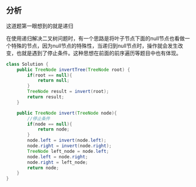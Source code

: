 ## 分析
这道题第一眼想到的就是递归

在使用递归解决二叉树问题时，有一个思路是将叶子节点下面的null节点也看做一个特殊的节点，因为null节点的特殊性，当递归到null节点时，操作就会发生改变，也就是遇到了停止条件。这种思想在前面的前序遍历等题目中也有体现。

```java
class Solution {
    public TreeNode invertTree(TreeNode root) {
        if(root == null){
            return null;
        }
        TreeNode result = invert(root);
        return result;
    }

    public TreeNode invert(TreeNode node){
        //停止条件
        if(node == null){
            return node;
        }
        node.left = invert(node.left);
        node.right = invert(node.right);
        TreeNode left_node = node.left;
        node.left = node.right;
        node.right = left_node;
        return node;
    }
}
```
